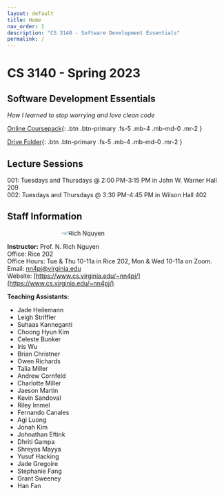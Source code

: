 ```yaml
---
layout: default
title: Home
nav_order: 1
description: "CS 3140 - Software Development Essentials"
permalink: /
---
```


<style>
img[src$="#avatar"] {
  display: block;
  margin: 0 auto;
  border-radius: 50%;
  max-width: 50%;
}
</style>

# CS 3140 - Spring 2023
## Software Development Essentials
_How I learned to stop worrying and love clean code_

[Online Coursepack](http://sde-course.com){: .btn .btn-primary .fs-5 .mb-4 .mb-md-0 .mr-2 }

[Drive Folder](https://drive.google.com/drive/folders/15sPjuOqayPiDEXxRKWw2hZC-EZruJ_8w?usp=share_link){: .btn .btn-primary .fs-5 .mb-4 .mb-md-0 .mr-2 }

## Lecture Sessions
001: Tuesdays and Thursdays @ 2:00 PM-3:15 PM in John W. Warner Hall 209  
002: Tuesdays and Thursdays @ 3:30 PM-4:45 PM in Wilson Hall 402

## Staff Information
![Rich Nguyen](https://www.cs.virginia.edu/~nn4pj/rich2017.jpg#avatar)

__Instructor:__ Prof. N. Rich Nguyen   
Office: Rice 202   
Office Hours: Tue & Thu 10-11a in Rice 202, Mon & Wed 10-11a on Zoom.  
Email: [nn4pj@virginia.edu](mailto:nn4pj@virginia.edu)    
Website: [https://www.cs.virginia.edu/~nn4pj/](https://www.cs.virginia.edu/~nn4pj/)    

__Teaching Assistants:__

* Jade Heilemann
* Leigh Striffler
* Suhaas Kanneganti
* Choong Hyun Kim
* Celeste Bunker
* Iris Wu
* Brian Christner
* Owen Richards
* Talia Miller
* Andrew Cornfeld
* Charlotte Miller
* Jaeson Martin
* Kevin Sandoval
* Riley Immel
* Fernando Canales
* Agi Luong
* Jonah Kim
* Johnathan Eftink
* Dhriti Gampa
* Shreyas Mayya
* Yusuf Hacking
* Jade Gregoire
* Stephanie Fang
* Grant Sweeney
* Han Fan
